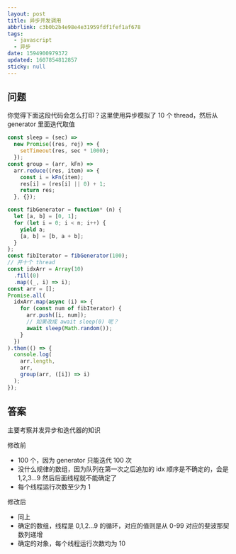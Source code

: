 ```yaml
---
layout: post
title: 异步并发调用
abbrlink: c3b0b2b4e98e4e31959fdf1fef1af678
tags:
  - javascript
  - 异步
date: 1594900979372
updated: 1607854812857
sticky: null
---
```


## 问题

你觉得下面这段代码会怎么打印？这里使用异步模拟了 10 个 thread，然后从 generator 里面迭代取值

```js
const sleep = (sec) =>
  new Promise((res, rej) => {
    setTimeout(res, sec * 1000);
  });
const group = (arr, kFn) =>
  arr.reduce((res, item) => {
    const i = kFn(item);
    res[i] = (res[i] || 0) + 1;
    return res;
  }, {});

const fibGenerator = function* (n) {
  let [a, b] = [0, 1];
  for (let i = 0; i < n; i++) {
    yield a;
    [a, b] = [b, a + b];
  }
};
const fibIterator = fibGenerator(100);
// 开十个 thread
const idxArr = Array(10)
  .fill(0)
  .map((_, i) => i);
const arr = [];
Promise.all(
  idxArr.map(async (i) => {
    for (const num of fibIterator) {
      arr.push([i, num]);
      // 如果改成 await sleep(0) 呢？
      await sleep(Math.random());
    }
  })
).then(() => {
  console.log(
    arr.length,
    arr,
    group(arr, ([i]) => i)
  );
});
```

## 答案

主要考察并发异步和迭代器的知识

修改前

- 100 个，因为 generator 只能迭代 100 次
- 没什么规律的数组，因为队列在第一次之后追加的 idx 顺序是不确定的，会是 1,2,3...9 然后后面线程就不能确定了
- 每个线程运行次数至少为 1

修改后

- 同上
- 确定的数组，线程是 0,1,2...9 的循环，对应的值则是从 0-99 对应的斐波那契数列递增
- 确定的对象，每个线程运行次数均为 10
